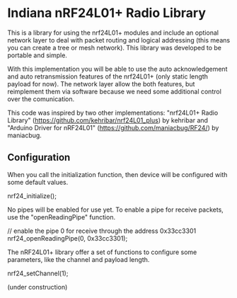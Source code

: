 # Indiana nRF24L01+ Radio Library

This is a library for using the nrf24L01+ modules and include an optional network layer to deal with packet routing and logical addressing (this means you can create a tree or mesh network). This library was developed to be portable and simple.

With this implementation you will be able to use the auto acknowledgement and auto retransmission features of the nrf24L01+ (only static length payload for now). The network layer allow the both features, but reimplement them via software because we need some additional control over the comunication.

This code was inspired by two other implementations: "nrf24L01+ Radio Library" (https://github.com/kehribar/nrf24L01_plus) by kehribar and "Arduino Driver for nRF24L01" (https://github.com/maniacbug/RF24/) by maniacbug.

## Configuration

When you call the initialization function, then device will be configured with some default values. 

  nrf24_initialize();

No pipes will be enabled for use yet. To enable a pipe for receive packets, use the "openReadingPipe" function.

  // enable the pipe 0 for receive through the address 0x33cc3301
  nrf24_openReadingPipe(0, 0x33cc3301);

The nRF24L01+ library offer a set of functions to configure some parameters, like the channel and payload length.

  nrf24_setChannel(1);

(under construction)
